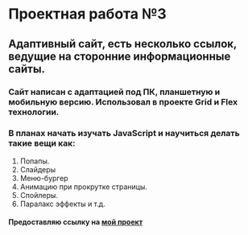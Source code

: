 # Проектная работа №3
## Адаптивный сайт, есть несколько ссылок, ведущие на сторонние информационные сайты.
### Сайт написан с адаптацией под ПК, планшетную и мобильную версию. Использовал в проекте Grid и Flex технологии.
### В планах начать изучать JavaScript и научиться делать такие вещи как:
1. Попапы.
2. Слайдеры
3. Меню-бургер
4. Анимацию при прокрутке страницы.
5. Спойлеры.
6. Паралакс эффекты и т.д.
#### Предоставляю ссылку на [мой проект]()
